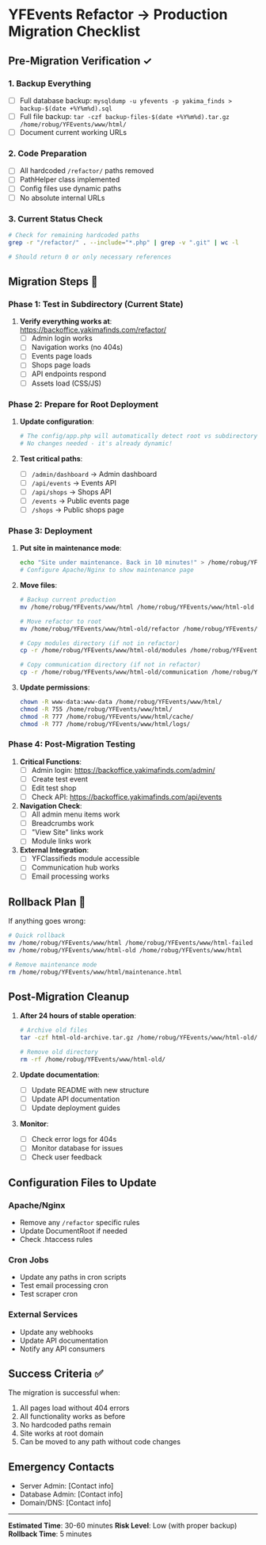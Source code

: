 # YFEvents Refactor → Production Migration Checklist

## Pre-Migration Verification ✓

### 1. Backup Everything
- [ ] Full database backup: `mysqldump -u yfevents -p yakima_finds > backup-$(date +%Y%m%d).sql`
- [ ] Full file backup: `tar -czf backup-files-$(date +%Y%m%d).tar.gz /home/robug/YFEvents/www/html/`
- [ ] Document current working URLs

### 2. Code Preparation
- [ ] All hardcoded `/refactor/` paths removed
- [ ] PathHelper class implemented
- [ ] Config files use dynamic paths
- [ ] No absolute internal URLs

### 3. Current Status Check
```bash
# Check for remaining hardcoded paths
grep -r "/refactor/" . --include="*.php" | grep -v ".git" | wc -l

# Should return 0 or only necessary references
```

## Migration Steps 🚀

### Phase 1: Test in Subdirectory (Current State)
1. **Verify everything works at**: https://backoffice.yakimafinds.com/refactor/
   - [ ] Admin login works
   - [ ] Navigation works (no 404s)
   - [ ] Events page loads
   - [ ] Shops page loads
   - [ ] API endpoints respond
   - [ ] Assets load (CSS/JS)

### Phase 2: Prepare for Root Deployment
1. **Update configuration**:
   ```bash
   # The config/app.php will automatically detect root vs subdirectory
   # No changes needed - it's already dynamic!
   ```

2. **Test critical paths**:
   - [ ] `/admin/dashboard` → Admin dashboard
   - [ ] `/api/events` → Events API
   - [ ] `/api/shops` → Shops API
   - [ ] `/events` → Public events page
   - [ ] `/shops` → Public shops page

### Phase 3: Deployment
1. **Put site in maintenance mode**:
   ```bash
   echo "Site under maintenance. Back in 10 minutes!" > /home/robug/YFEvents/www/html/maintenance.html
   # Configure Apache/Nginx to show maintenance page
   ```

2. **Move files**:
   ```bash
   # Backup current production
   mv /home/robug/YFEvents/www/html /home/robug/YFEvents/www/html-old
   
   # Move refactor to root
   mv /home/robug/YFEvents/www/html-old/refactor /home/robug/YFEvents/www/html
   
   # Copy modules directory (if not in refactor)
   cp -r /home/robug/YFEvents/www/html-old/modules /home/robug/YFEvents/www/html/
   
   # Copy communication directory (if not in refactor)
   cp -r /home/robug/YFEvents/www/html-old/communication /home/robug/YFEvents/www/html/
   ```

3. **Update permissions**:
   ```bash
   chown -R www-data:www-data /home/robug/YFEvents/www/html/
   chmod -R 755 /home/robug/YFEvents/www/html/
   chmod -R 777 /home/robug/YFEvents/www/html/cache/
   chmod -R 777 /home/robug/YFEvents/www/html/logs/
   ```

### Phase 4: Post-Migration Testing
1. **Critical Functions**:
   - [ ] Admin login: https://backoffice.yakimafinds.com/admin/
   - [ ] Create test event
   - [ ] Edit test shop
   - [ ] Check API: https://backoffice.yakimafinds.com/api/events

2. **Navigation Check**:
   - [ ] All admin menu items work
   - [ ] Breadcrumbs work
   - [ ] "View Site" links work
   - [ ] Module links work

3. **External Integration**:
   - [ ] YFClassifieds module accessible
   - [ ] Communication hub works
   - [ ] Email processing works

## Rollback Plan 🔄

If anything goes wrong:

```bash
# Quick rollback
mv /home/robug/YFEvents/www/html /home/robug/YFEvents/www/html-failed
mv /home/robug/YFEvents/www/html-old /home/robug/YFEvents/www/html

# Remove maintenance mode
rm /home/robug/YFEvents/www/html/maintenance.html
```

## Post-Migration Cleanup

1. **After 24 hours of stable operation**:
   ```bash
   # Archive old files
   tar -czf html-old-archive.tar.gz /home/robug/YFEvents/www/html-old/
   
   # Remove old directory
   rm -rf /home/robug/YFEvents/www/html-old/
   ```

2. **Update documentation**:
   - [ ] Update README with new structure
   - [ ] Update API documentation
   - [ ] Update deployment guides

3. **Monitor**:
   - [ ] Check error logs for 404s
   - [ ] Monitor database for issues
   - [ ] Check user feedback

## Configuration Files to Update

### Apache/Nginx
- Remove any `/refactor` specific rules
- Update DocumentRoot if needed
- Check .htaccess rules

### Cron Jobs
- Update any paths in cron scripts
- Test email processing cron
- Test scraper cron

### External Services
- Update any webhooks
- Update API documentation
- Notify any API consumers

## Success Criteria ✅

The migration is successful when:
1. All pages load without 404 errors
2. All functionality works as before
3. No hardcoded paths remain
4. Site works at root domain
5. Can be moved to any path without code changes

## Emergency Contacts

- Server Admin: [Contact info]
- Database Admin: [Contact info]
- Domain/DNS: [Contact info]

---

**Estimated Time**: 30-60 minutes
**Risk Level**: Low (with proper backup)
**Rollback Time**: 5 minutes